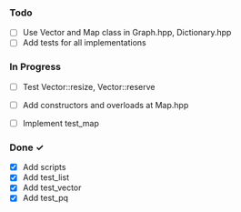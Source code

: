 ### Todo

- [ ] Use Vector and Map class in Graph.hpp, Dictionary.hpp
- [ ] Add tests for all implementations

### In Progress

- [ ] Test Vector::resize, Vector::reserve
- [ ] Add constructors and overloads at Map.hpp
- [ ] Implement test_map


### Done ✓

- [x] Add scripts
- [x] Add test_list
- [x] Add test_vector
- [x] Add test_pq 